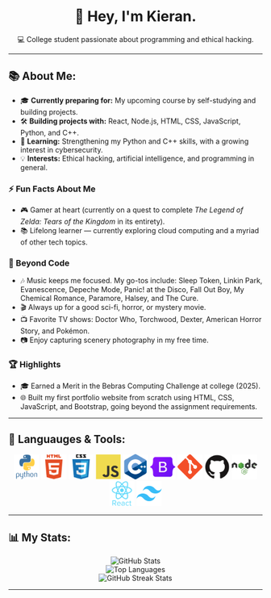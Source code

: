 <div align="center">
  

  
  # 👋 Hey, I'm Kieran.

  💻 College student passionate about programming and ethical hacking.

</div>

---
  
## 📚 About Me:

- 🎓 **Currently preparing for:** My upcoming course by self-studying and building projects.  
- 🛠️ **Building projects with:** React, Node.js, HTML, CSS, JavaScript, Python, and C++.  
- 🌱 **Learning:** Strengthening my Python and C++ skills, with a growing interest in cybersecurity.  
- 💡 **Interests:** Ethical hacking, artificial intelligence, and programming in general.  

### ⚡ Fun Facts About Me  
- 🎮 Gamer at heart (currently on a quest to complete *The Legend of Zelda: Tears of the Kingdom* in its entirety).  
- 📚 Lifelong learner — currently exploring cloud computing and a myriad of other tech topics.  

### 🎨 Beyond Code  
- 🎶 Music keeps me focused. My go-tos include: Sleep Token, Linkin Park, Evanescence, Depeche Mode, Panic! at the Disco, Fall Out Boy, My Chemical Romance, Paramore, Halsey, and The Cure.  
- 🎬 Always up for a good sci-fi, horror, or mystery movie.  
- 📺 Favorite TV shows: Doctor Who, Torchwood, Dexter, American Horror Story, and Pokémon.  
- 📷 Enjoy capturing scenery photography in my free time.  

### 🏆 Highlights  
- 🎓 Earned a Merit in the Bebras Computing Challenge at college (2025).  
- 🌐 Built my first portfolio website from scratch using HTML, CSS, JavaScript, and Bootstrap, going beyond the assignment requirements.  

---

## 🧰 Languauges & Tools:
  
  <div align ="center">
    <img src="https://github.com/devicons/devicon/blob/ca28c779441053191ff11710fe24a9e6c23690d6/icons/python/python-original-wordmark.svg" title="Python" alt="Python" height="50px" width="50px"/>
    <img src="https://github.com/devicons/devicon/blob/ca28c779441053191ff11710fe24a9e6c23690d6/icons/html5/html5-plain-wordmark.svg?plain=1" title="HTML" alt="HTML" height="50px" width="50px"/>
    <img src="https://github.com/devicons/devicon/blob/ca28c779441053191ff11710fe24a9e6c23690d6/icons/css3/css3-original-wordmark.svg?plain=1" title="CSS" alt="CSS" height="50px" width="50px"/>
    <img src="https://github.com/devicons/devicon/blob/ca28c779441053191ff11710fe24a9e6c23690d6/icons/javascript/javascript-original.svg" title="JavaScript" alt="JavaScript" height="50px" width="50px"/>
    <img src="https://github.com/devicons/devicon/blob/ca28c779441053191ff11710fe24a9e6c23690d6/icons/cplusplus/cplusplus-original.svg" title="C++" alt="C++" height="50px" width="50px"/>
    <img src="https://github.com/devicons/devicon/blob/master/icons/bootstrap/bootstrap-original.svg" title="Bootstrap" alt="Bootstrap" height="50px" width="50px">
    <img src="https://github.com/devicons/devicon/blob/master/icons/git/git-plain.svg" title="Git" alt="Git" height="50px" width="50px">
    <img src="https://github.com/devicons/devicon/blob/master/icons/github/github-original.svg" title="Github" alt="Github" height="50px" width="50px">
    <img src="https://github.com/devicons/devicon/blob/master/icons/nodejs/nodejs-original-wordmark.svg" title="NodeJS" alt="NodeJS" height="50px" width="50px">
    <img src="https://github.com/devicons/devicon/blob/master/icons/react/react-original-wordmark.svg" title="React" alt="React" height="50px" width="50px">
    <img src="https://github.com/devicons/devicon/blob/master/icons/tailwindcss/tailwindcss-original.svg" title="Tailwind" alt="Tailwind" height="50px" width="50px">
  </div>

---

## 📊 My Stats:

<div align="center">
  <picture>
    <source media="(prefers-color-scheme: dark)" srcset="https://github-readme-stats.vercel.app/api?username=KieranPritchard&show_icons=true&theme=holi">
    <img src="https://github-readme-stats.vercel.app/api?username=KieranPritchard&show_icons=true&theme=default" alt="GitHub Stats">
  </picture>
</div>

<div align="center">
 <picture>
    <source media="(prefers-color-scheme: dark)" srcset="https://github-readme-stats.vercel.app/api/top-langs/?username=KieranPritchard&theme=holi">
    <img src="https://github-readme-stats.vercel.app/api/top-langs/?username=KieranPritchard&theme=default" alt="Top Languages">
  </picture>
</div>

<div align="center">
  <picture>
    <source media="(prefers-color-scheme: dark)" srcset="https://streak-stats.demolab.com?user=KieranPritchard&theme=holi-theme">
    <img src="https://streak-stats.demolab.com?user=KieranPritchard&theme=default" alt="GitHub Streak Stats">
  </picture>
</div>

---

<!---
KieranPritchard/KieranPritchard is a ✨ special ✨ repository because its `README.md` (this file) appears on your GitHub profile.
You can click the Preview link to take a look at your changes.
--->
